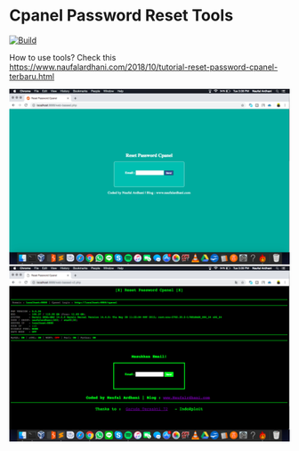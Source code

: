 # Cpanel Password Reset Tools

[![Build](https://img.shields.io/badge/Supported_OS-Linux-orange.svg)]()

How to use tools? Check this https://www.naufalardhani.com/2018/10/tutorial-reset-password-cpanel-terbaru.html

![alt text](https://github.com/naufalardhani/cpanel-pass-reset/blob/master/v1.png)
![alt text](https://github.com/naufalardhani/cpanel-pass-reset/blob/master/v2.png)

